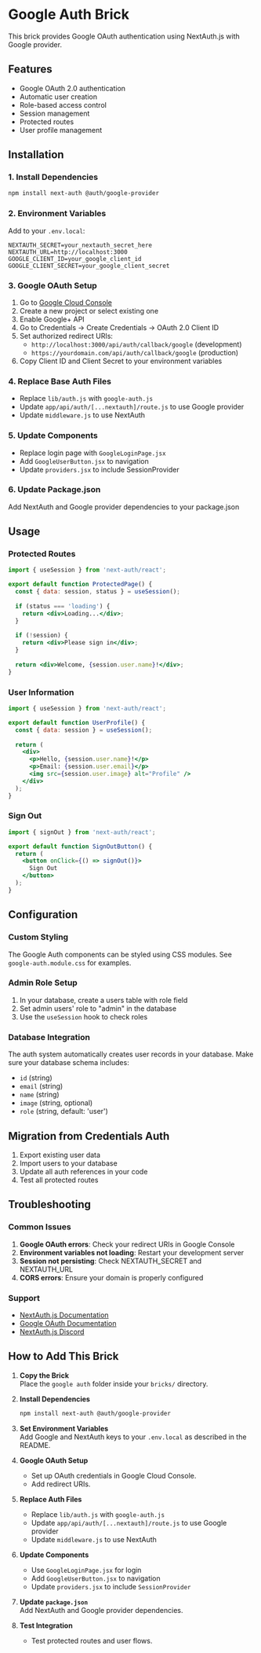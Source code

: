 # Google Auth Brick

This brick provides Google OAuth authentication using NextAuth.js with Google provider.

## Features
- Google OAuth 2.0 authentication
- Automatic user creation
- Role-based access control
- Session management
- Protected routes
- User profile management

## Installation

### 1. Install Dependencies
```bash
npm install next-auth @auth/google-provider
```

### 2. Environment Variables
Add to your `.env.local`:
```env
NEXTAUTH_SECRET=your_nextauth_secret_here
NEXTAUTH_URL=http://localhost:3000
GOOGLE_CLIENT_ID=your_google_client_id
GOOGLE_CLIENT_SECRET=your_google_client_secret
```

### 3. Google OAuth Setup
1. Go to [Google Cloud Console](https://console.cloud.google.com/)
2. Create a new project or select existing one
3. Enable Google+ API
4. Go to Credentials → Create Credentials → OAuth 2.0 Client ID
5. Set authorized redirect URIs:
   - `http://localhost:3000/api/auth/callback/google` (development)
   - `https://yourdomain.com/api/auth/callback/google` (production)
6. Copy Client ID and Client Secret to your environment variables

### 4. Replace Base Auth Files
- Replace `lib/auth.js` with `google-auth.js`
- Update `app/api/auth/[...nextauth]/route.js` to use Google provider
- Update `middleware.js` to use NextAuth

### 5. Update Components
- Replace login page with `GoogleLoginPage.jsx`
- Add `GoogleUserButton.jsx` to navigation
- Update `providers.jsx` to include SessionProvider

### 6. Update Package.json
Add NextAuth and Google provider dependencies to your package.json

## Usage

### Protected Routes
```jsx
import { useSession } from 'next-auth/react';

export default function ProtectedPage() {
  const { data: session, status } = useSession();
  
  if (status === 'loading') {
    return <div>Loading...</div>;
  }
  
  if (!session) {
    return <div>Please sign in</div>;
  }
  
  return <div>Welcome, {session.user.name}!</div>;
}
```

### User Information
```jsx
import { useSession } from 'next-auth/react';

export default function UserProfile() {
  const { data: session } = useSession();
  
  return (
    <div>
      <p>Hello, {session.user.name}!</p>
      <p>Email: {session.user.email}</p>
      <img src={session.user.image} alt="Profile" />
    </div>
  );
}
```

### Sign Out
```jsx
import { signOut } from 'next-auth/react';

export default function SignOutButton() {
  return (
    <button onClick={() => signOut()}>
      Sign Out
    </button>
  );
}
```

## Configuration

### Custom Styling
The Google Auth components can be styled using CSS modules. See `google-auth.module.css` for examples.

### Admin Role Setup
1. In your database, create a users table with role field
2. Set admin users' role to "admin" in the database
3. Use the `useSession` hook to check roles

### Database Integration
The auth system automatically creates user records in your database. Make sure your database schema includes:
- `id` (string)
- `email` (string)
- `name` (string)
- `image` (string, optional)
- `role` (string, default: 'user')

## Migration from Credentials Auth
1. Export existing user data
2. Import users to your database
3. Update all auth references in your code
4. Test all protected routes

## Troubleshooting

### Common Issues
1. **Google OAuth errors**: Check your redirect URIs in Google Console
2. **Environment variables not loading**: Restart your development server
3. **Session not persisting**: Check NEXTAUTH_SECRET and NEXTAUTH_URL
4. **CORS errors**: Ensure your domain is properly configured

### Support
- [NextAuth.js Documentation](https://next-auth.js.org/)
- [Google OAuth Documentation](https://developers.google.com/identity/protocols/oauth2)
- [NextAuth.js Discord](https://discord.gg/ndAuth)

## How to Add This Brick

1. **Copy the Brick**  
   Place the `google auth` folder inside your `bricks/` directory.

2. **Install Dependencies**  
   ```bash
   npm install next-auth @auth/google-provider
   ```

3. **Set Environment Variables**  
   Add Google and NextAuth keys to your `.env.local` as described in the README.

4. **Google OAuth Setup**  
   - Set up OAuth credentials in Google Cloud Console.
   - Add redirect URIs.

5. **Replace Auth Files**  
   - Replace `lib/auth.js` with `google-auth.js`
   - Update `app/api/auth/[...nextauth]/route.js` to use Google provider
   - Update `middleware.js` to use NextAuth

6. **Update Components**  
   - Use `GoogleLoginPage.jsx` for login
   - Add `GoogleUserButton.jsx` to navigation
   - Update `providers.jsx` to include `SessionProvider`

7. **Update `package.json`**  
   Add NextAuth and Google provider dependencies.

8. **Test Integration**  
   - Test protected routes and user flows. 